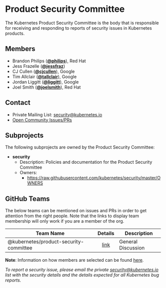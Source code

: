 <!---
This is an autogenerated file!

Please do not edit this file directly, but instead make changes to the
sigs.yaml file in the project root.

To understand how this file is generated, see https://git.k8s.io/community/generator/README.md
--->
# Product Security Committee

The Kubernetes Product Security Committee is the body that is responsible for receiving and responding to reports of security issues in Kubernetes products.


## Members

* Brandon Philips (**[@philips](https://github.com/philips)**), Red Hat
* Jess Frazelle (**[@jessfraz](https://github.com/jessfraz)**)
* CJ Cullen (**[@cjcullen](https://github.com/cjcullen)**), Google
* Tim Allclair (**[@tallclair](https://github.com/tallclair)**), Google
* Jordan Liggitt (**[@liggitt](https://github.com/liggitt)**), Google
* Joel Smith (**[@joelsmith](https://github.com/joelsmith)**), Red Hat

## Contact
* Private Mailing List: security@kubernetes.io
* [Open Community Issues/PRs](https://github.com/kubernetes/community/labels/ug%2Fproduct-security)

## Subprojects

The following subprojects are owned by the Product Security Committee:
- **security**
  - Description: Policies and documentation for the Product Security Committee
  - Owners:
    - https://raw.githubusercontent.com/kubernetes/security/master/OWNERS

## GitHub Teams

The below teams can be mentioned on issues and PRs in order to get attention from the right people.
Note that the links to display team membership will only work if you are a member of the org.

| Team Name | Details | Description |
| --------- |:-------:| ----------- |
| @kubernetes/product-security-committee | [link](https://github.com/orgs/kubernetes/teams/product-security-committee) | General Discussion |

<!-- BEGIN CUSTOM CONTENT -->
**Note**: Information on how members are selected can be found
[here](https://git.k8s.io/security/security-release-process.md#product-security-committee-membership).

_To report a security issue, please email the private security@kubernetes.io list with the security details and the details expected for all Kubernetes bug reports._
<!-- END CUSTOM CONTENT -->
